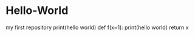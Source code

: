 # Hello-World
my first repository
print(hello world)
def f(x=1):
  print(hello world)
  return x
  
